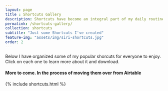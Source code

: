 ```yaml
---
layout: page
title : Shortcuts Gallery
description: Shortcuts have become an integral part of my daily routine. I have created tons of Shortcuts for various tasks and things. Here are some that I think people will enjoy. 
permalink: /shortcuts-gallery/
collection: shortcuts
subtitle: "Just some Shortcuts I've created" 
feature-img: "assets/img/siri-shortcuts.jpg"
order: 2
---
```


Below I have organized some of my popular shorcuts for everyone to enjoy. Click on each one to learn more about it and download.

#### More to come. In the process of moving them over from Airtable

{% include shortcuts.html %}
